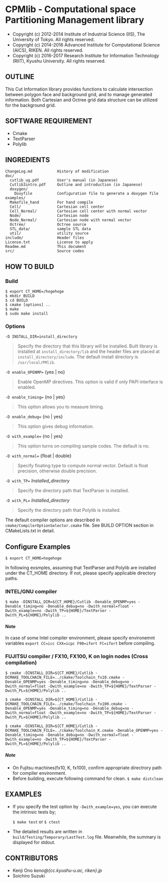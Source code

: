 # CPMlib - Computational space Partitioning Management library

* Copyright (c) 2012-2014 Institute of Industrial Science (IIS), The University of Tokyo. All rights reserved.
* Copyright (c) 2014-2016 Advanced Institute for Computational Science (AICS), RIKEN. All rights reserved.
* Copyright (c) 2016-2017 Research Institute for Information Technology (RIIT), Kyushu University. All rights reserved.

## OUTLINE

This Cut Information library provides functions to calculate intersection between polygon face and background grid, and to manage generated information. Both Cartesian and Octree grid data structure can be utilized for the background grid.

## SOFTWARE REQUIREMENT
- Cmake
- TextParser
- Polylib


## INGREDIENTS
~~~
ChangeLog.md           History of modification
doc/                   
  cutlib_ug.pdf        User's manual (in Japanese)
  Cutlib3intro.pdf     Outline and introduction (in Japanese)
  doxygen/
    Doxyfile           Configuration file to generate a doxygen file
examples/
  Makefile_hand        For hand compile
  Cell/                Cartesian cell center
  Cell_Normal/         Cartesian cell center with normal vector
  Node/                Cartesian node
  Node_Normal/         Cartesian node with normal vector
  Octree/              Octree source
  STL_data/            sample STL data
  util/                utility source
include/               Header files
License.txt            License to apply
Readme.md              This document
src/                   Source codes
~~~

## HOW TO BUILD

### Build

~~~
$ export CT_HOME=/hogehoge
$ mkdir BUILD
$ cd BUILD
$ cmake [options] ..
$ make
$ sudo make install
~~~


### Options

`-D INSTALL_DIR=install_directory`

>  Specify the directory that this library will be installed. Built library is installed at `install_directory/lib` and the header files are placed at `install_directory/include`. The default install directory is `/usr/local/PMlib`.

`-D enable_OPENMP=` {yes | no}

> Enable OpenMP directives. This option is valid if only PAPI interface is enabled.

`-D enable_timing=` {no | yes}

>  This option allows you to measure timing.

`-D enable_debug=` {no | yes}

>  This option gives debug information.

`-D with_example=` {no | yes}

>  This option turns on compiling sample codes. The default is no.

`-D with_normal=` {float | double}

>  Specify floating type to compute normal vector. Default is float precision, otherwise double precision.

`-D with_TP=` *Installed_directory*

> Specify the directory path that TextParser is installed.

`-D with_PL=` *Installed_directory*

> Specify the directory path that Polylib is installed.


The default compiler options are described in `cmake/CompilerOptionSelector.cmake` file. See BUILD OPTION section in CMakeLists.txt in detail.


## Configure Examples

`$ export CT_HOME=hogehoge`

In following exsmples, assuming that TextParser and Polylib are installed under the CT_HOME directory. If not, please specify applicable directory paths.

### INTEL/GNU compiler

~~~
$ make -DINSTALL_DIR=${CT_HOME}/Cutlib -Denable_OPENMP=yes -Denable_timing=no -Denable_debug=no -Dwith_normal=float -Dwith_example=no -Dwith_TP=${HOME}/TextParser -Dwith_PL=${HOME}/Polylib ..
~~~

#### Note
In case of some Intel compiler environment, please specify environemnt variables
`export CC=icc CXX=icpc F90=ifort FC=ifort` before compiling.


### FUJITSU compiler / FX10, FX100, K on login nodes (Cross compilation)

~~~
$ cmake -DINSTALL_DIR=${CT_HOME}/Cutlib -DCMAKE_TOOLCHAIN_FILE=../cmake/Toolchain_fx10.cmake -Denable_OPENMP=yes -Denable_timing=no -Denable_debug=no -Dwith_normal=float -Dwith_example=no -Dwith_TP=${HOME}/TextParser -Dwith_PL=${HOME}/Polylib ..

$ cmake -DINSTALL_DIR=${CT_HOME}/Cutlib -DCMAKE_TOOLCHAIN_FILE=../cmake/Toolchain_fx100.cmake -Denable_OPENMP=yes -Denable_timing=no -Denable_debug=no -Dwith_normal=float -Dwith_example=no -Dwith_TP=${HOME}/TextParser -Dwith_PL=${HOME}/Polylib ..

$ cmake -DINSTALL_DIR=${CT_HOME}/Cutlib -DCMAKE_TOOLCHAIN_FILE=../cmake/Toolchain_K.cmake -Denable_OPENMP=yes -Denable_timing=no -Denable_debug=no -Dwith_normal=float -Dwith_example=no -Dwith_TP=${HOME}/TextParser -Dwith_PL=${HOME}/Polylib ..
~~~


##### Note
- On Fujitsu machines(fx10, K, fx100), confirm appropriate directrory path for compiler environment.
- Before building, execute following command for clean. `$ make distclean`



## EXAMPLES

* If you specify the test option by `-Dwith_example=yes`, you can
execute the intrinsic tests by;

	`$ make test` or `$ ctest`

* The detailed results are written in `build/Testing/Temporary/LastTest.log` file.
Meanwhile, the summary is displayed for stdout.




## CONTRIBUTORS

* Kenji     Ono      *keno@{cc.kyushu-u.ac, riken}.jp*
* Soichiro  Suzuki
